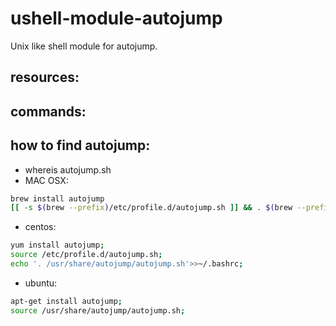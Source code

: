 # ushell-module-autojump
Unix like shell module for autojump.

## resources:

## commands:

## how to find autojump:
+ whereis autojump.sh
+ MAC OSX:
```bash
brew install autojump
[[ -s $(brew --prefix)/etc/profile.d/autojump.sh ]] && . $(brew --prefix)/etc/profile.d/autojump.sh
```

+ centos:
```bash
yum install autojump;
source /etc/profile.d/autojump.sh;
echo '. /usr/share/autojump/autojump.sh'>>~/.bashrc;
```

+ ubuntu:
```bash
apt-get install autojump;
source /usr/share/autojump/autojump.sh;
```
